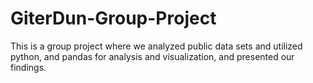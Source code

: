 # GiterDun-Group-Project
This is a group project where we analyzed public data sets and utilized python, and pandas for analysis and visualization, and presented our findings.
